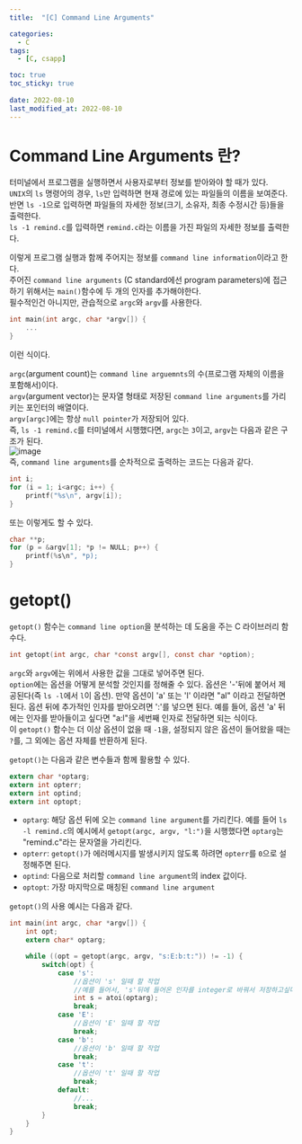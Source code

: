 ```yaml
---
title:  "[C] Command Line Arguments"

categories:
  - C
tags:
  - [C, csapp]

toc: true
toc_sticky: true
 
date: 2022-08-10
last_modified_at: 2022-08-10
---
```

# Command Line Arguments 란?
터미널에서 프로그램을 실행하면서 사용자로부터 정보를 받아와야 할 때가 있다.   
`UNIX`의 `ls` 명령어의 경우, `ls`만 입력하면 현재 경로에 있는 파일들의 이름을 보여준다.   
반면 `ls -1`으로 입력하면 파일들의 자세한 정보(크기, 소유자, 최종 수정시간 등)들을 출력한다.  
`ls -1 remind.c`를 입력하면 `remind.c`라는 이름을 가진 파일의 자세한 정보를 출력한다.  
  
이렇게 프로그램 실행과 함께 주어지는 정보를 `command line information`이라고 한다.  
주어진 `command line arguments` (C standard에선 program parameters)에 접근하기 위해서는 `main()`함수에 두 개의 인자를 추가해야한다.  
필수적인건 아니지만, 관습적으로 `argc`와 `argv`를 사용한다.    
```c
int main(int argc, char *argv[]) {
    ...
}
```  
이런 식이다.  
  
`argc`(argument count)는 `command line arguemnts`의 수(프로그램 자체의 이름을 포함해서)이다.   
`argv`(argument vector)는 문자열 형태로 저장된 `command line arguments`를 가리키는 포인터의 배열이다.   
`argv[argc]`에는 항상 `null pointer`가 저장되어 있다.   
즉, `ls -1 remind.c`를 터미널에서 시행했다면, `argc`는 `3`이고, `argv`는 다음과 같은 구조가 된다.   
![image](https://user-images.githubusercontent.com/106307725/183884522-d2c2786e-539c-4506-a1b6-2cebacdc2b83.png)  
즉, `command line arguments`를 순차적으로 출력하는 코드는 다음과 같다.  
```c
int i;
for (i = 1; i<argc; i++) {
    printf("%s\n", argv[i]);
}
```
또는 이렇게도 할 수 있다.  
```c
char **p;
for (p = &argv[1]; *p != NULL; p++) {
    printf(%s\n", *p);
}
```  

# getopt()
`getopt()` 함수는 `command line option`을 분석하는 데 도움을 주는 C 라이브러리 함수다.  
```c
int getopt(int argc, char *const argv[], const char *option);
```  
  
`argc`와 `argv`에는 위에서 사용한 값을 그대로 넣어주면 된다.  
`option`에는 옵션을 어떻게 분석할 것인지를 정해줄 수 있다. 옵션은 '-'뒤에 붙어서 제공된다(즉 `ls -l`에서 `l`이 옵션). 만약 옵션이 'a' 또는 'l' 이라면 "al" 이라고 전달하면 된다. 옵션 뒤에 추가적인 인자를 받아오려면 ':'를 넣으면 된다. 예를 들어, 옵션 'a' 뒤에는 인자를 받아들이고 싶다면 "a:l"을 세번째 인자로 전달하면 되는 식이다.  
이 `getopt()` 함수는 더 이상 옵션이 없을 때 `-1`을, 설정되지 않은 옵션이 들어왔을 때는 `?`를, 그 외에는 옵션 자체를 반환하게 된다.  

`getopt()`는 다음과 같은 변수들과 함께 활용할 수 있다.  
  
```c
extern char *optarg;
extern int opterr;
extern int optind;
extern int optopt;
```  
  
- `optarg`: 해당 옵션 뒤에 오는 `command line argument`를 가리킨다. 예를 들어 `ls -l remind.c`의 예시에서 `getopt(argc, argv, "l:")`을 시행했다면 `optarg`는 "remind.c"라는 문자열을 가리킨다.
- `opterr`: `getopt()`가 에러메시지를 발생시키지 않도록 하려면 `opterr`를 `0`으로 설정해주면 된다.
- `optind`: 다음으로 처리할 `command line argument`의 index 값이다.
- `optopt`: 가장 마지막으로 매칭된 `command line argument`  
  
`getopt()`의 사용 예시는 다음과 같다.  
```c
int main(int argc, char *argv[]) {
    int opt;
    extern char* optarg;

    while ((opt = getopt(argc, argv, "s:E:b:t:")) != -1) {
        switch(opt) {
            case 's':
                //옵션이 's' 일때 할 작업
                //예를 들어서, 's'뒤에 들어온 인자를 integer로 바꿔서 저장하고싶다면,
                int s = atoi(optarg);
                break;
            case 'E':
                //옵션이 'E' 일때 할 작업
                break;
            case 'b':
                //옵션이 'b' 일때 할 작업
                break;
            case 't':
                //옵션이 't' 일때 할 작업
                break;
            default:
                //...
                break;
        }
    }
}
```